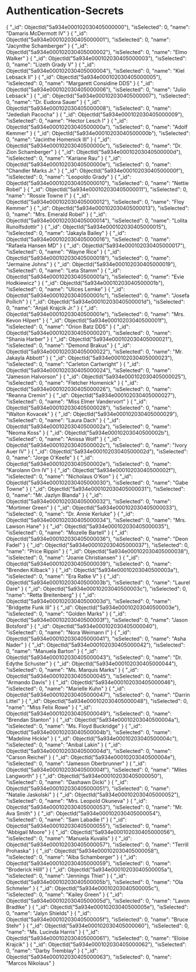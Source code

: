 # Authentication-Secrets

  {
    "_id": ObjectId("5a934e000102030405000000"),
    "isSelected": 0,
    "name": "Damaris McDermott IV"
  }
  {
    "_id": ObjectId("5a934e000102030405000001"),
    "isSelected": 0,
    "name": "Jacynthe Schamberger"
  }
  {
    "_id": ObjectId("5a934e000102030405000002"),
    "isSelected": 0,
    "name": "Elmo Walker"
  }
  {
    "_id": ObjectId("5a934e000102030405000003"),
    "isSelected": 0,
    "name": "Lizeth Grady V"
  }
  {
    "_id": ObjectId("5a934e000102030405000004"),
    "isSelected": 0,
    "name": "Kiel Lebsack II"
  }
  {
    "_id": ObjectId("5a934e000102030405000005"),
    "isSelected": 0,
    "name": "Margarett Considine DDS"
  }
  {
    "_id": ObjectId("5a934e000102030405000006"),
    "isSelected": 0,
    "name": "Julio Lebsack"
  }
  {
    "_id": ObjectId("5a934e000102030405000007"),
    "isSelected": 0,
    "name": "Dr. Eudora Sauer"
  }
  {
    "_id": ObjectId("5a934e000102030405000008"),
    "isSelected": 0,
    "name": "Jedediah Pacocha"
  }
  {
    "_id": ObjectId("5a934e000102030405000009"),
    "isSelected": 0,
    "name": "Hector Lesch I"
  }
  {
    "_id": ObjectId("5a934e00010203040500000a"),
    "isSelected": 0,
    "name": "Adolf Kemmer"
  }
  {
    "_id": ObjectId("5a934e00010203040500000b"),
    "isSelected": 0,
    "name": "Jacinthe Homenick III"
  }
  {
    "_id": ObjectId("5a934e00010203040500000c"),
    "isSelected": 0,
    "name": "Dr. Zion Schamberger"
  }
  {
    "_id": ObjectId("5a934e00010203040500000d"),
    "isSelected": 0,
    "name": "Kariane Rau"
  }
  {
    "_id": ObjectId("5a934e00010203040500000e"),
    "isSelected": 0,
    "name": "Chandler Marks Jr."
  }
  {
    "_id": ObjectId("5a934e00010203040500000f"),
    "isSelected": 0,
    "name": "Leopoldo Grady"
  }
  {
    "_id": ObjectId("5a934e000102030405000010"),
    "isSelected": 0,
    "name": "Nettie Robel"
  }
  {
    "_id": ObjectId("5a934e000102030405000011"),
    "isSelected": 0,
    "name": "Rossie Towne I"
  }
  {
    "_id": ObjectId("5a934e000102030405000012"),
    "isSelected": 0,
    "name": "Floy Kemmer"
  }
  {
    "_id": ObjectId("5a934e000102030405000013"),
    "isSelected": 0,
    "name": "Mrs. Emerald Robel"
  }
  {
    "_id": ObjectId("5a934e000102030405000014"),
    "isSelected": 0,
    "name": "Lolita Runolfsdottir"
  }
  {
    "_id": ObjectId("5a934e000102030405000015"),
    "isSelected": 0,
    "name": "Jakayla Bailey"
  }
  {
    "_id": ObjectId("5a934e000102030405000016"),
    "isSelected": 0,
    "name": "Rafaela Hansen MD"
  }
  {
    "_id": ObjectId("5a934e000102030405000017"),
    "isSelected": 0,
    "name": "Wayne Rice"
  }
  {
    "_id": ObjectId("5a934e000102030405000018"),
    "isSelected": 0,
    "name": "Jermaine Johns"
  }
  {
    "_id": ObjectId("5a934e000102030405000019"),
    "isSelected": 0,
    "name": "Leta Stamm"
  }
  {
    "_id": ObjectId("5a934e00010203040500001a"),
    "isSelected": 0,
    "name": "Evie Hodkiewicz"
  }
  {
    "_id": ObjectId("5a934e00010203040500001b"),
    "isSelected": 0,
    "name": "Ulices Lemke"
  }
  {
    "_id": ObjectId("5a934e00010203040500001c"),
    "isSelected": 0,
    "name": "Josefa Pollich"
  }
  {
    "_id": ObjectId("5a934e00010203040500001d"),
    "isSelected": 0,
    "name": "Anjali Krajcik Jr."
  }
  {
    "_id": ObjectId("5a934e00010203040500001e"),
    "isSelected": 0,
    "name": "Mrs. Kevon Hilpert"
  }
  {
    "_id": ObjectId("5a934e00010203040500001f"),
    "isSelected": 0,
    "name": "Orion Batz DDS"
  }
  {
    "_id": ObjectId("5a934e000102030405000020"),
    "isSelected": 0,
    "name": "Shania Harber"
  }
  {
    "_id": ObjectId("5a934e000102030405000021"),
    "isSelected": 0,
    "name": "Demond Brakus"
  }
  {
    "_id": ObjectId("5a934e000102030405000022"),
    "isSelected": 0,
    "name": "Mr. Jakayla Abbott"
  }
  {
    "_id": ObjectId("5a934e000102030405000023"),
    "isSelected": 0,
    "name": "Carleton Cartwright"
  }
  {
    "_id": ObjectId("5a934e000102030405000024"),
    "isSelected": 0,
    "name": "Jameson Halvorson"
  }
  {
    "_id": ObjectId("5a934e000102030405000025"),
    "isSelected": 0,
    "name": "Fletcher Homenick"
  }
  {
    "_id": ObjectId("5a934e000102030405000026"),
    "isSelected": 0,
    "name": "Reanna Cremin"
  }
  {
    "_id": ObjectId("5a934e000102030405000027"),
    "isSelected": 0,
    "name": "Miss Elmer Vandervort"
  }
  {
    "_id": ObjectId("5a934e000102030405000028"),
    "isSelected": 0,
    "name": "Walton Kovacek"
  }
  {
    "_id": ObjectId("5a934e000102030405000029"),
    "isSelected": 0,
    "name": "Laura Dach"
  }
  {
    "_id": ObjectId("5a934e00010203040500002a"),
    "isSelected": 0,
    "name": "Neoma Koss"
  }
  {
    "_id": ObjectId("5a934e00010203040500002b"),
    "isSelected": 0,
    "name": "Anissa Wolf"
  }
  {
    "_id": ObjectId("5a934e00010203040500002c"),
    "isSelected": 0,
    "name": "Ivory Auer IV"
  }
  {
    "_id": ObjectId("5a934e00010203040500002d"),
    "isSelected": 0,
    "name": "Jorge O'Keefe"
  }
  {
    "_id": ObjectId("5a934e00010203040500002e"),
    "isSelected": 0,
    "name": "Karolann Orn IV"
  }
  {
    "_id": ObjectId("5a934e00010203040500002f"),
    "isSelected": 0,
    "name": "Nicholaus O'Kon"
  }
  {
    "_id": ObjectId("5a934e000102030405000030"),
    "isSelected": 0,
    "name": "Gabe Towne"
  }
  {
    "_id": ObjectId("5a934e000102030405000031"),
    "isSelected": 0,
    "name": "Mr. Jazlyn Blanda"
  }
  {
    "_id": ObjectId("5a934e000102030405000032"),
    "isSelected": 0,
    "name": "Mortimer Green"
  }
  {
    "_id": ObjectId("5a934e000102030405000033"),
    "isSelected": 0,
    "name": "Dr. Annie Kerluke"
  }
  {
    "_id": ObjectId("5a934e000102030405000034"),
    "isSelected": 0,
    "name": "Mrs. Lawson Hane"
  }
  {
    "_id": ObjectId("5a934e000102030405000035"),
    "isSelected": 0,
    "name": "Mozelle Bartell"
  }
  {
    "_id": ObjectId("5a934e000102030405000036"),
    "isSelected": 0,
    "name": "Deon Fadel"
  }
  {
    "_id": ObjectId("5a934e000102030405000037"),
    "isSelected": 0,
    "name": "Price Rippin"
  }
  {
    "_id": ObjectId("5a934e000102030405000038"),
    "isSelected": 0,
    "name": "Joanie Christiansen"
  }
  {
    "_id": ObjectId("5a934e000102030405000039"),
    "isSelected": 0,
    "name": "Brenden Kilback"
  }
  {
    "_id": ObjectId("5a934e00010203040500003a"),
    "isSelected": 0,
    "name": "Era Ratke V"
  }
  {
    "_id": ObjectId("5a934e00010203040500003b"),
    "isSelected": 0,
    "name": "Laurel Dare"
  }
  {
    "_id": ObjectId("5a934e00010203040500003c"),
    "isSelected": 0,
    "name": "Retta Breitenberg"
  }
  {
    "_id": ObjectId("5a934e00010203040500003d"),
    "isSelected": 0,
    "name": "Bridgette Funk III"
  }
  {
    "_id": ObjectId("5a934e00010203040500003e"),
    "isSelected": 0,
    "name": "Golden Marks"
  }
  {
    "_id": ObjectId("5a934e00010203040500003f"),
    "isSelected": 0,
    "name": "Jason Botsford"
  }
  {
    "_id": ObjectId("5a934e000102030405000040"),
    "isSelected": 0,
    "name": "Nora Weimann I"
  }
  {
    "_id": ObjectId("5a934e000102030405000041"),
    "isSelected": 0,
    "name": "Asha Nader"
  }
  {
    "_id": ObjectId("5a934e000102030405000042"),
    "isSelected": 0,
    "name": "Manuela Barton"
  }
  {
    "_id": ObjectId("5a934e000102030405000043"),
    "isSelected": 0,
    "name": "Dr. Edythe Schuster"
  }
  {
    "_id": ObjectId("5a934e000102030405000044"),
    "isSelected": 0,
    "name": "Ms. Marquis Marks"
  }
  {
    "_id": ObjectId("5a934e000102030405000045"),
    "isSelected": 0,
    "name": "Armando Davis"
  }
  {
    "_id": ObjectId("5a934e000102030405000046"),
    "isSelected": 0,
    "name": "Marielle Kuhn"
  }
  {
    "_id": ObjectId("5a934e000102030405000047"),
    "isSelected": 0,
    "name": "Darrin Littel"
  }
  {
    "_id": ObjectId("5a934e000102030405000048"),
    "isSelected": 0,
    "name": "Miss Felix Rowe"
  }
  {
    "_id": ObjectId("5a934e000102030405000049"),
    "isSelected": 0,
    "name": "Brendan Stanton"
  }
  {
    "_id": ObjectId("5a934e00010203040500004a"),
    "isSelected": 0,
    "name": "Ms. Floyd Buckridge"
  }
  {
    "_id": ObjectId("5a934e00010203040500004b"),
    "isSelected": 0,
    "name": "Madeline Hickle"
  }
  {
    "_id": ObjectId("5a934e00010203040500004c"),
    "isSelected": 0,
    "name": "Anibal Lakin"
  }
  {
    "_id": ObjectId("5a934e00010203040500004d"),
    "isSelected": 0,
    "name": "Carson Reichel"
  }
  {
    "_id": ObjectId("5a934e00010203040500004e"),
    "isSelected": 0,
    "name": "Jameson Oberbrunner"
  }
  {
    "_id": ObjectId("5a934e00010203040500004f"),
    "isSelected": 0,
    "name": "Miles Langworth"
  }
  {
    "_id": ObjectId("5a934e000102030405000050"),
    "isSelected": 0,
    "name": "Dashawn Dicki"
  }
  {
    "_id": ObjectId("5a934e000102030405000051"),
    "isSelected": 0,
    "name": "Natalie Jaskolski"
  }
  {
    "_id": ObjectId("5a934e000102030405000052"),
    "isSelected": 0,
    "name": "Mrs. Leopold Okuneva"
  }
  {
    "_id": ObjectId("5a934e000102030405000053"),
    "isSelected": 0,
    "name": "Mr. Ava Smith"
  }
  {
    "_id": ObjectId("5a934e000102030405000054"),
    "isSelected": 0,
    "name": "Sam Labadie I"
  }
  {
    "_id": ObjectId("5a934e000102030405000055"),
    "isSelected": 0,
    "name": "Abbigail Moore"
  }
  {
    "_id": ObjectId("5a934e000102030405000056"),
    "isSelected": 0,
    "name": "Manuela Kuvalis"
  }
  {
    "_id": ObjectId("5a934e000102030405000057"),
    "isSelected": 0,
    "name": "Terrill Prohaska"
  }
  {
    "_id": ObjectId("5a934e000102030405000058"),
    "isSelected": 0,
    "name": "Alba Schamberger"
  }
  {
    "_id": ObjectId("5a934e000102030405000059"),
    "isSelected": 0,
    "name": "Broderick Hilll"
  }
  {
    "_id": ObjectId("5a934e00010203040500005a"),
    "isSelected": 0,
    "name": "Jennings Thiel"
  }
  {
    "_id": ObjectId("5a934e00010203040500005b"),
    "isSelected": 0,
    "name": "Ola Schmeler"
  }
  {
    "_id": ObjectId("5a934e00010203040500005c"),
    "isSelected": 0,
    "name": "Kailey Green"
  }
  {
    "_id": ObjectId("5a934e00010203040500005d"),
    "isSelected": 0,
    "name": "Lavon Bradtke"
  }
  {
    "_id": ObjectId("5a934e00010203040500005e"),
    "isSelected": 0,
    "name": "Jalyn Shields"
  }
  {
    "_id": ObjectId("5a934e00010203040500005f"),
    "isSelected": 0,
    "name": "Bruce Stehr"
  }
  {
    "_id": ObjectId("5a934e000102030405000060"),
    "isSelected": 0,
    "name": "Ms. Lucinda Harris"
  }
  {
    "_id": ObjectId("5a934e000102030405000061"),
    "isSelected": 0,
    "name": "Eloise Krajcik"
  }
  {
    "_id": ObjectId("5a934e000102030405000062"),
    "isSelected": 0,
    "name": "Darby Tremblay"
  }
  {
    "_id": ObjectId("5a934e000102030405000063"),
    "isSelected": 0,
    "name": "Marcos Nikolaus"
  }



